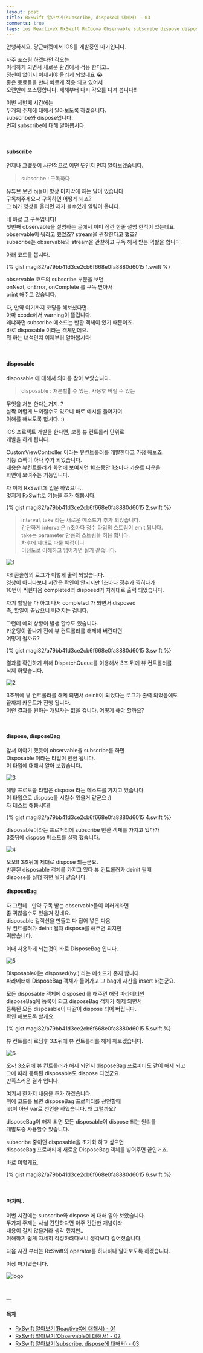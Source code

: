 ```yaml
---
layout: post
title: RxSwift 알아보기(subscribe, dispose에 대해서) - 03
comments: true
tags: ios ReactiveX RxSwift RxCocoa Observable subscribe dispose disposeBag
---
```


안녕하세요. 당근마켓에서 iOS를 개발중인 마기입니다.

자주 포스팅 하겠다던 각오는<br> 
이직하게 되면서 새로운 환경에서 적응 한다고.. <br>
정신이 없어서 이제서야 올리게 되었네요 😭 <br>
좋은 동료들을 만나 빠르게 적응 되고 있어서 <br>
오랜만에 포스팅합니다.
새해부터 다시 각오를 다져 봅니다!!

이번 세번째 시간에는 <br>
두개의 주제에 대해서 알아보도록 하겠습니다. <br>
subscribe와 dispose입니다. <br>
먼저 subscribe에 대해 알아봅시다. 

<br>

#### subscribe

언제나 그랬듯이 사전적으로 어떤 뜻인지 먼저 알아보겠습니다. 

> subscribe : 구독하다

유튜브 보면 bj들이 항상 마지막에 하는 말이 있습니다.<br>
구독해주세요~! 구독하면 어떻게 되죠?<br>
그 bj가 영상을 올리면 제가 볼수있게 알림이 옵니다. 

네 바로 그 구독입니다! <br>
첫번째 observable을 설명하는 글에서 이미 잠깐 한줄 설명 한적이 있는데요. <br>
observable이 뭐라고 했었죠? stream을 관찰한다고 했죠? <br>
subscribe는 observable의 stream을 관찰하고 구독 해서 받는 역할을 합니다. 

아래 코드를 봅시다. 

{% gist magi82/a79bb41d3ce2cb6f668e0fa8880d6015 1.swift %}

observable 코드의 subscribe 부분을 보면 <br>
onNext, onError, onComplete 를 구독 받아서 <br>
print 해주고 있습니다.

자, 만약 여기까지 코딩을 해보셨다면..<br>
아마 xcode에서 warning이 뜰겁니다.<br>
왜냐하면 subscribe 메소드는 반환 객체이 있기 때문이죠.<br>
바로 disposable 이라는 객체인데요. <br>
뭐 하는 녀석인지 이제부터 알아봅시다! 

<br>

#### disposable

disposable 에 대해서 의미를 찾아 보았습니다.

> disposable : 처분할 수 있는, 사용후 버릴 수 있는

무엇을 처분 한다는거지..?<br>
살짝 어렵게 느껴질수도 있으니 바로 예시를 들어가며<br>
이해를 해보도록 합시다. :)

iOS 프로젝트 개발을 한다면, 보통 뷰 컨트롤러 단위로<br>
개발을 하게 됩니다.

CustomViewController 이라는 뷰컨트롤러를 개발한다고 가정 해보죠.<br>
기능 스펙이 하나 추가 되었습니다.<br>
내용은 뷰컨트롤러가 화면에 보여지면 10초동안 1초마다 카운트 다운을<br>
화면에 보여주는 기능입니다.

자 이제 RxSwift에 입문 하였으니..<br>
멋지게 RxSwift로 기능을 추가 해봅시다.

{% gist magi82/a79bb41d3ce2cb6f668e0fa8880d6015 2.swift %}

> interval, take 라는 새로운 메소드가 추가 되었습니다.<br>
> 간단하게 interval은 n초마다 정수 타입의 스트림이 emit 됩니다.<br>
> take는 parameter 만큼의 스트림을 허용 합니다.<br>
> 차후에 제대로 다룰 예정이니<br>
> 이정도로 이해하고 넘어가면 될거 같습니다.

![1](https://magi82.github.io/images/2019-1-20-ios-rxswift-03/1.png)

자! 콘솔창의 로그가 이렇게 출력 되었습니다.<br>
영상이 아니다보니 시간은 확인이 안되지만 1초마다 정수가 찍히다가<br>
10번이 찍힌다음 completed와 disposed가 차례대로 출력 되었습니다.

자기 할일을 다 하고 나서 completed 가 되면서 disposed<br>
즉, 할일이 끝났으니 버려지는 겁니다.

그런데 예외 상황이 발생 할수도 있습니다.<br>
카운팅이 끝나기 전에 뷰 컨트롤러를 해제해 버린다면<br>
어떻게 될까요?

{% gist magi82/a79bb41d3ce2cb6f668e0fa8880d6015 3.swift %}

결과를 확인하기 위해 DispatchQueue를 이용해서 3초 뒤에 뷰 컨트롤러를<br>
삭제 하였습니다.

![2](https://magi82.github.io/images/2019-1-20-ios-rxswift-03/2.png)

3초뒤에 뷰 컨트롤러를 해제 되면서 deinit이 되었다는 로그가 출력 되었음에도<br>
끝까지 카운트가 진행 됩니다.<br>
이런 결과를 원하는 개발자는 없을 겁니다. 어떻게 해야 할까요?

<br>

#### dispose, disposeBag

앞서 이야기 했듯이 observable을 subscribe를 하면<br>
Disposable 이라는 타입이 반환 됩니다.<br>
이 타입에 대해서 알아 보겠습니다.

![3](https://magi82.github.io/images/2019-1-20-ios-rxswift-03/3.png)

해당 프로토콜 타입은 dispose 라는 메소드를 가지고 있습니다.<br>
이 타입으로 dispose를 시킬수 있을거 같군요 :)<br>
자 테스트 해봅시다!

{% gist magi82/a79bb41d3ce2cb6f668e0fa8880d6015 4.swift %}

disposable이라는 프로퍼티에 subscribe 반환 객체를 가지고 있다가<br>
3초뒤에 dispose 메소드를 실행 했습니다.

![4](https://magi82.github.io/images/2019-1-20-ios-rxswift-03/4.png)

오오!! 3초뒤에 제대로 dispose 되는군요.<br>
반환된 disposable 객체를 가지고 있다 뷰 컨트롤러가 deinit 될때<br>
dispose를 실행 하면 될거 같습니다.

#### disposeBag

자 그런데.. 만약 구독 받는 observable들이 여러개라면<br>
좀 귀찮을수도 있을거 같네요.<br>
disposable 컬렉션을 만들고 다 집어 넣은 다음<br>
뷰 컨트롤러가 deinit 될때 dispose를 해주면 되지만<br>
귀찮습니다.

이때 사용하게 되는것이 바로 DisposeBag 입니다.

![5](https://magi82.github.io/images/2019-1-20-ios-rxswift-03/5.png)

Disposable에는 disposed(by:) 라는 메소드가 존재 합니다.<br>
파라메터에 DisposeBag 객체가 들어가고 그 bag에 자신을 insert 하는군요.

모든 disposable 객체에 disposed 를 해주면 해당 파라메터인<br>
disposeBag에 등록이 되고 disposeBag 객체가 해제 되면서<br>
등록된 모든 disposable이 다같이 dispose 되어 버립니다.<br>
확인 해보도록 할게요.

{% gist magi82/a79bb41d3ce2cb6f668e0fa8880d6015 5.swift %}

뷰 컨트롤러 로딩후 3초뒤에 뷰 컨트롤러를 해제 해보겠습니다.

![6](https://magi82.github.io/images/2019-1-20-ios-rxswift-03/6.png)

오~! 3초뒤에 뷰 컨트롤러가 해제 되면서 disposeBag 프로퍼티도 같이 해제 되고<br>
그에 따라 등록된 disposable도 dispose 되었군요.<br>
만족스러운 결과 입니다.

여기서 한가지 내용을 추가 하겠습니다.<br>
위에 코드를 보면 disposeBag 프로퍼티를 선언할때<br>
let이 아닌 var로 선언을 하였습니다. 왜 그럴까요?

disposeBag이 해제 되면 모든 disposable이 dispose 되는 원리를<br>
개발도중 사용할수 있습니다.

subscribe 중이던 disposable을 초기화 하고 싶으면<br>
disposeBag 프로퍼티에 새로운 DisposeBag 객체를 넣어주면 끝인거죠.

바로 이렇게요.

{% gist magi82/a79bb41d3ce2cb6f668e0fa8880d6015 6.swift %}

<br>

#### 마치며..

이번 시간에는 subscribe와 dispose 에 대해 알아 보았습니다.<br>
두가지 주제는 사실 간단하다면 아주 간단한 개념이라<br>
내용이 길지 않을거라 생각 했지만..<br>
이해하기 쉽게 자세히 작성하려다보니 생각보다 길어졌습니다.

다음 시간 부터는 RxSwift의 operator를 하나하나 알아보도록 하겠습니다.

이상 마기였습니다. 

![logo]( [https://magi82.github.io/images/magi.png](https://magi82.github.io/images/magi.png) ) 

<br> 

— 

#### 목차

- [RxSwift 알아보기(ReactiveX에 대해서) - 01](https://magi82.github.io/ios-rxswift-01/) 
- [RxSwift 알아보기(Observable에 대해서) - 02](https://magi82.github.io/ios-rxswift-02/) 
- [RxSwift 알아보기(subscribe, dispose에 대해서) - 03](https://magi82.github.io/ios-rxswift-03/) 
